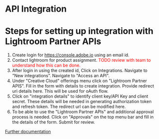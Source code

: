# API Integration 

# Steps for setting up integration with Lightroom Partner APIs

 1. Create login for https://console.adobe.io using an email id. 
 2. Contact lightroom for product assignment. <span style="color:red">TODO review with team to understand how this can be done.</span>
 3. After login in using the created id, Click on Integrations. Navigate to "New integrations". Navigate to "Access an API".
 4. Under "Creative Cloud" offerings menu click on "Lightroom Partner APIS". Fill in the form with details to create integration. Provide redirect uri details here. This will be used for oAuth flow.
 5. Click on "integration details" to identify client key/API Key and client secret. These details will be needed in generating authorization token and refresh token. The redirect url can be modified here. 
 6. To be able to use the "Lightroom Partner APIs" and additional approval process is needed. Click on "Approvals" on the top menu bar and fill in the details of the form. Submit for review.
 
 
[Further documentation](https://www.adobe.io/authentication/auth-methods.html#!AdobeDocs/adobeio-auth/master/AuthenticationOverview/OAuthIntegration.md)
 




